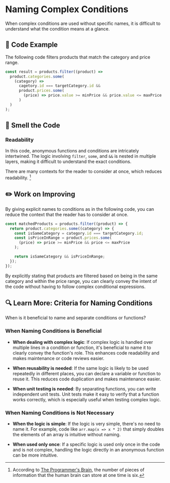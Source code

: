 # Naming Complex Conditions

<div style="margin-top: 16px">
<Badge type="info" text="Readability" />
</div>

When complex conditions are used without specific names, it is difficult to understand what the condition means at a glance.

## 📝 Code Example

The following code filters products that match the category and price range.

```typescript
const result = products.filter((product) =>
  product.categories.some(
    (category) =>
      cagetory.id === targetCategory.id &&
      product.prices.some(
        (price) => price.value >= minPrice && price.value <= maxPrice
      )
  )
);
```

## 👃 Smell the Code

### Readability

In this code, anonymous functions and conditions are intricately intertwined. The logic involving `filter`, `some`, and `&&` is nested in multiple layers, making it difficult to understand the exact conditions.

There are many contexts for the reader to consider at once, which reduces readability. [^1]

[^1]: According to [The Programmer's Brain](https://www.yes24.com/product/goods/105911017), the number of pieces of information that the human brain can store at one time is six.

## ✏️ Work on Improving

By giving explicit names to conditions as in the following code, you can reduce the context that the reader has to consider at once.

```typescript
const matchedProducts = products.filter((product) => {
  return product.categories.some((category) => {
    const isSameCategory = category.id === targetCategory.id;
    const isPriceInRange = product.prices.some(
      (price) => price >= minPrice && price <= maxPrice
    );

    return isSameCategory && isPriceInRange;
  });
});
```

By explicitly stating that products are filtered based on being in the same category and within the price range, you can clearly convey the intent of the code without having to follow complex conditional expressions.

## 🔍 Learn More: Criteria for Naming Conditions

When is it beneficial to name and separate conditions or functions?

### When Naming Conditions is Beneficial

- **When dealing with complex logic**: If complex logic is handled over multiple lines in a condition or function, it's beneficial to name it to clearly convey the function's role. This enhances code readability and makes maintenance or code reviews easier.

- **When reusability is needed**: If the same logic is likely to be used repeatedly in different places, you can declare a variable or function to reuse it. This reduces code duplication and makes maintenance easier.

- **When unit testing is needed**: By separating functions, you can write independent unit tests. Unit tests make it easy to verify that a function works correctly, which is especially useful when testing complex logic.

### When Naming Conditions is Not Necessary

- **When the logic is simple**: If the logic is very simple, there's no need to name it. For example, code like `arr.map(x => x * 2)` that simply doubles the elements of an array is intuitive without naming.

- **When used only once**: If a specific logic is used only once in the code and is not complex, handling the logic directly in an anonymous function can be more intuitive.
